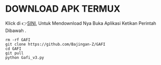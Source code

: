 # DOWNLOAD APK TERMUX 
Klick di 👉[SINI](https://f-droid.org/repo/com.termux_117.apk), Untuk Mendownload Nya Buka Aplikasi Ketikan Perintah Dibawah .

```````
rm -rf GAFI
git clone https://github.com/Bajingan-Z/GAFI
cd GAFI
git pull
python Gafi_v3.py
